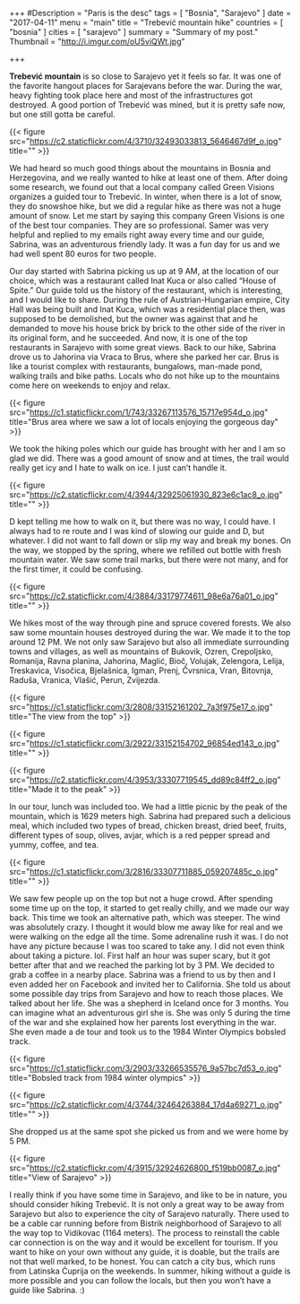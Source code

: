 +++
#Description = "Paris is the desc"
tags = [ "Bosnia", "Sarajevo" ]
date = "2017-04-11"
menu = "main"
title = "Trebević mountain hike"
countries = [ "bosnia" ]
cities = [ "sarajevo" ]
summary = "Summary of my post."
Thumbnail = "http://i.imgur.com/oU5viQWt.jpg"

+++

**Trebević mountain** is so close to Sarajevo yet it feels so far. It was one of the favorite hangout places for Sarajevans before the war. During the war, heavy fighting took place here and most of the infrastructures got destroyed. A good portion of Trebević was mined, but it is pretty safe now, but one still gotta be careful.

{{< figure src="https://c2.staticflickr.com/4/3710/32493033813_5646467d9f_o.jpg" title="" >}}

We had heard so much good things about the mountains in Bosnia and Herzegovina, and we really wanted to hike at least one of them. After doing some research, we found out that a local company called Green Visions organizes a guided tour to Trebević. In winter, when there is a lot of snow, they do snowshoe hike, but we did a regular hike as there was not a huge amount of snow. Let me start by saying this company Green Visions is one of the best tour companies. They are so professional. Samer was very helpful and replied to my emails right away every time and our guide, Sabrina, was an adventurous friendly lady. It was a fun day for us and we had well spent 80 euros for two people.

Our day started with Sabrina picking us up at 9 AM, at the location of our choice, which was a restaurant called Inat Kuca or also called “House of Spite.” Our guide told us the history of the restaurant, which is interesting, and I would like to share. During the rule of Austrian-Hungarian empire, City Hall was being built and Inat Kuca, which was a residential place then, was supposed to be demolished, but the owner was against that and he demanded to move his house brick by brick to the other side of the river in its original form, and he succeeded. And now, it is one of the top restaurants in Sarajevo with some great views. Back to our hike, Sabrina drove us to Jahorina via Vraca to Brus, where she parked her car. Brus is like a tourist complex with restaurants, bungalows, man-made pond, walking trails and bike paths. Locals who do not hike up to the mountains come here on weekends to enjoy and relax.

{{< figure src="https://c1.staticflickr.com/1/743/33267113576_15717e954d_o.jpg" title="Brus area where we saw a lot of locals enjoying the gorgeous day" >}}

We took the hiking poles which our guide has brought with her and I am so glad we did. There was a good amount of snow and at times, the trail would really get icy and I hate to walk on ice. I just can’t handle it.

{{< figure src="https://c2.staticflickr.com/4/3944/32925061930_823e6c1ac8_o.jpg" title="" >}}

D kept telling me how to walk on it, but there was no way, I could have. I always had to re route and I was kind of slowing our guide and D, but whatever. I did not want to fall down or slip my way and break my bones. On the way, we stopped by the spring, where we refilled out bottle with fresh mountain water.
We saw some trail marks, but there were not many, and for the first timer, it could be confusing.

{{< figure src="https://c2.staticflickr.com/4/3884/33179774611_98e6a76a01_o.jpg" title="" >}}

We hikes most of the way through pine and spruce covered forests. We also saw some mountain houses destroyed during the war. We made it to the top around 12 PM. We not only saw Sarajevo but also all immediate surrounding towns and villages, as well as mountains of Bukovik, Ozren, Crepoljsko, Romanija, Ravna planina, Jahorina, Maglić, Bioč, Volujak, Zelengora, Lelija, Treskavica, Visočica, Bjelašnica, Igman, Prenj, Čvrsnica, Vran, Bitovnja, Raduša, Vranica, Vlašić, Perun, Zvijezda.

{{< figure src="https://c1.staticflickr.com/3/2808/33152161202_7a3f975e17_o.jpg" title="The view from the top" >}}

{{< figure src="https://c1.staticflickr.com/3/2922/33152154702_96854ed143_o.jpg" title="" >}}

{{< figure src="https://c2.staticflickr.com/4/3953/33307719545_dd89c84ff2_o.jpg" title="Made it to the peak" >}}

In our tour, lunch was included too. We had a little picnic by the peak of the mountain, which is 1629 meters high. Sabrina had prepared such a delicious meal, which included two types of bread, chicken breast, dried beef, fruits, different types of soup, olives, avjar, which is a red pepper spread and yummy, coffee, and tea.

{{< figure src="https://c1.staticflickr.com/3/2816/33307711885_059207485c_o.jpg" title="" >}}

We saw few people up on the top but not a huge crowd. After spending some time up on the top, it started to get really chilly, and we made our way back. This time we took an alternative path, which was steeper. The wind was absolutely crazy. I thought it would blow me away like for real and we were walking on the edge all the time. Some adrenaline rush it was. I do not have any picture because I was too scared to take any. I did not even think about taking a picture. lol. First half an hour was super scary, but it got better after that and we reached the parking lot by 3 PM. We decided to grab a coffee in a nearby place. Sabrina was a friend to us by then and I even added her on Facebook and invited her to California. She told us about some possible day trips from Sarajevo and how to reach those places. We talked about her life. She was a shepherd in Iceland once for 3 months. You can imagine what an adventurous girl she is. She was only 5 during the time of the war and she explained how her parents lost everything in the war.
She even made a de tour and took us to the 1984 Winter Olympics bobsled track.

{{< figure src="https://c1.staticflickr.com/3/2903/33266535576_9a57bc7d53_o.jpg" title="Bobsled track from 1984 winter olympics" >}}

{{< figure src="https://c2.staticflickr.com/4/3744/32464263884_17d4a69271_o.jpg" title="" >}}

She dropped us at the same spot she picked us from and we were home by 5 PM.

{{< figure src="https://c2.staticflickr.com/4/3915/32924626800_f519bb0087_o.jpg"  title="View of Sarajevo" >}}

I really think if you have some time in Sarajevo, and like to be in nature, you should consider hiking Trebević. It is not only a great way to be away from Sarajevo but also to experience the city of Sarajevo naturally. There used to be a cable car running before from Bistrik neighborhood of Sarajevo to all the way top to Vidikovac (1164 meters). The process to reinstall the cable car connection is on the way and it would be excellent for tourism.
If you want to hike on your own without any guide, it is doable, but the trails are not that well marked, to be honest. You can catch a city bus, which runs from Latinska Ćuprija on the weekends. In summer, hiking without a guide is more possible and you can follow the locals, but then you won’t have a guide like Sabrina. :)
